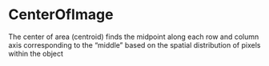 # CenterOfImage
The center of area (centroid) finds the midpoint along each row and column axis corresponding to the “middle” based on the spatial distribution of pixels within the object
